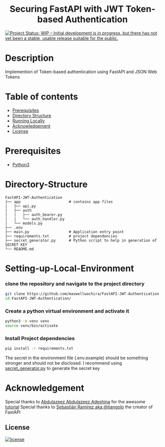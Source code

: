 <h1 align="center"><b>Securing FastAPI with JWT Token-based Authentication
</b></h1>

[![Project Status: WIP – Initial development is in progress, but there has not yet been a stable, usable release suitable for the public.](https://www.repostatus.org/badges/latest/wip.svg)](https://github.com/maxwellwachira/FastAPI-JWT-Authentication.git)

# Description
Implemention of Token-based authentication using FastAPI and JSON Web Tokens

# Table of contents
* [Prerequisites](#Prerequisites)
* [Directory Structure](#Directory-Structure)
* [Running Locally](#Setting-up-Local-Environment)
* [Acknowledgement](#Acknowledgement)
* [License](#License)


# Prerequisites
- [Python3](https://www.python.org/)


# Directory-Structure
    FastAPI-JWT-Authentication
    ├── app			             # contains app files
    |   ├── api.py
    |   ├── auth
    |   |   ├── auth_bearer.py
    |   |   └── auth_handler.py	
    |	└── models.py    
	├── .env    
	├── main.py                  # Application entry point
    ├── requirements.txt		 # project dependencies
    ├── secret_generator.py		 # Python script to help in generation of SECRET KEY
	└── README.md

# Setting-up-Local-Environment
### clone the repository and navigate to the project directory
```bash
git clone https://github.com/maxwellwachira/FastAPI-JWT-Authentication.git
cd FastAPI-JWT-Authentication/
```
### Create a python virtual environment and activate it
```bash
python3 -m venv venv
source venv/bin/activate
```
### Install Project dependencies
```bash
pip install -r requirements.txt
```
The secret in the environment file (.env.example) should be something stronger and should not be disclosed. I recommend using [secret_generator.py](https://github.com/maxwellwachira/FastAPI-JWT-Authentication/blob/main/secret_generator.py) to generate the secret key

# Acknowledgement
Special thanks to [Abdulazeez Abdulazeez Adeshina](https://testdriven.io/authors/adeshina/) for the awesome [tutorial](https://testdriven.io/blog/fastapi-jwt-auth/)
Special thanks to [Sebastián Ramírez aka @tiangolo](https://github.com/tiangolo) the creator of FastAPI 


## <b>License</b>
[![license](https://img.shields.io/github/license/mashape/apistatus.svg?style=for-the-badge)](LICENSE)